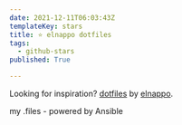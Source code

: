 ```yaml
---
date: 2021-12-11T06:03:43Z
templateKey: stars
title: ⭐ elnappo dotfiles
tags:
  - github-stars
published: True

---
```


Looking for inspiration? [dotfiles](https://github.com/elnappo/dotfiles) by [elnappo](https://github.com/elnappo).

my .files - powered by Ansible
